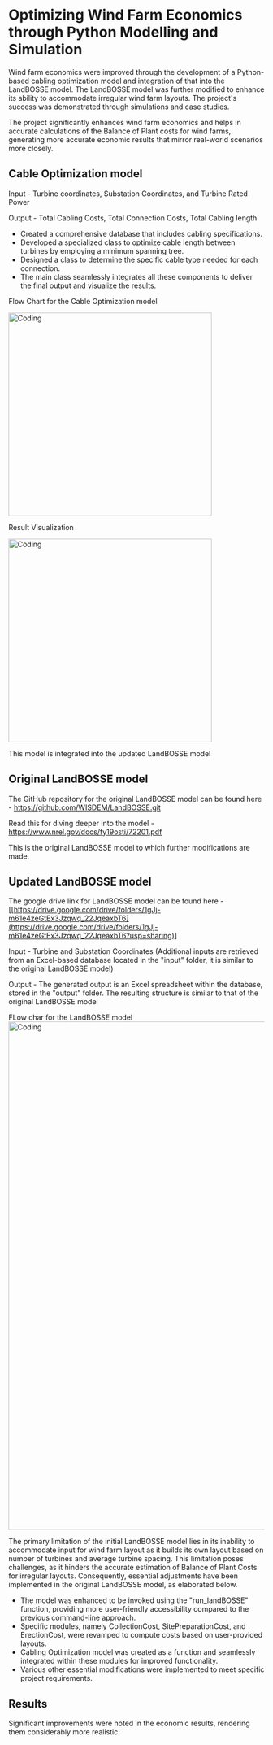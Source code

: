 # Optimizing Wind Farm Economics through Python Modelling and Simulation

Wind farm economics were improved through the development of a Python-based cabling optimization model and integration of that into the LandBOSSE model. The LandBOSSE model was further modified to enhance its ability to accommodate irregular wind farm layouts. The project's success was demonstrated through simulations and case studies.

The project significantly enhances wind farm economics and helps in accurate calculations of the Balance of Plant costs for wind farms,   generating more accurate economic results that mirror real-world scenarios more closely.

## Cable Optimization model

Input -  Turbine coordinates, Substation Coordinates, and Turbine Rated Power

Output - Total Cabling Costs, Total Connection Costs, Total Cabling length

* Created a comprehensive database that includes cabling specifications.
* Developed a specialized class to optimize cable length between turbines by employing a minimum spanning tree.
* Designed a class to determine the specific cable type needed for each connection.
* The main class seamlessly integrates all these components to deliver the final output and visualize the results.


Flow Chart for the Cable Optimization model

<img align="center" alt="Coding" width="400" src="https://i.imgur.com/NIZX2ug.jpg">

Result Visualization 

<img align="center" alt="Coding" width="400" src="https://i.imgur.com/v14vAKy.png">

This model is integrated into the updated LandBOSSE model

## Original LandBOSSE model 

The GitHub repository for the original LandBOSSE model can be found here - https://github.com/WISDEM/LandBOSSE.git

Read this for diving deeper into the model - https://www.nrel.gov/docs/fy19osti/72201.pdf

This is the original LandBOSSE model to which further modifications are made.


## Updated LandBOSSE model 

The google drive link for LandBOSSE model can be found here - [[https://drive.google.com/drive/folders/1gJj-m61e4zeGtEx3Jzqwq_22JqeaxbT6](https://drive.google.com/drive/folders/1gJj-m61e4zeGtEx3Jzqwq_22JqeaxbT6?usp=sharing)]


Input - Turbine and Substation Coordinates
(Additional inputs are retrieved from an Excel-based database located in the "input" folder, it is similar to the original LandBOSSE model)

Output - The generated output is an Excel spreadsheet within the database, stored in the "output" folder. The resulting structure is similar to that of the original LandBOSSE model


FLow char for the LandBOSSE model 
<img align="center" alt="Coding" width="1000" src="https://i.imgur.com/BOYtsfz.png">

The primary limitation of the initial LandBOSSE model lies in its inability to accommodate input for wind farm layout as it builds its own layout based on number of turbines and average turbine spacing. This limitation poses challenges, as it hinders the accurate estimation of Balance of Plant Costs for irregular layouts. Consequently, essential adjustments have been implemented in the original LandBOSSE model, as elaborated below.

* The model was enhanced to be invoked using the "run_landBOSSE" function, providing more user-friendly accessibility compared to the previous command-line approach.
* Specific modules, namely CollectionCost, SitePreparationCost, and ErectionCost, were revamped to compute costs based on user-provided layouts.
* Cabling Optimization model was created as a function and seamlessly integrated within these modules for improved functionality.
* Various other essential modifications were implemented to meet specific project requirements.

## Results


Significant improvements were noted in the economic results, rendering them considerably more realistic.


